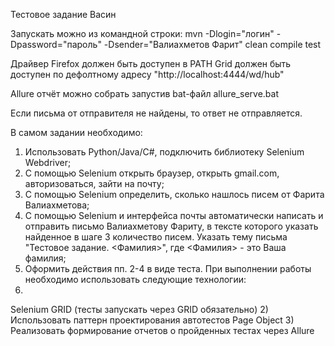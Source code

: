 Тестовое задание Васин

Запускать можно из командной строки:
mvn -Dlogin="логин" -Dpassword="пароль" -Dsender="Валиахметов Фарит" clean compile test

Драйвер Firefox должен быть доступен в PATH
Grid должен быть доступен по дефолтному адресу "http://localhost:4444/wd/hub"

Allure отчёт можно собрать запустив bat-файл allure_serve.bat

Если письма от отправителя не найдены, то ответ не отправляется.

В самом задании необходимо:
1) Использовать Python/Java/C#, подключить библиотеку Selenium Webdriver;
2) С помощью Selenium открыть браузер, открыть gmail.com, авторизоваться, зайти
на почту;
3) С помощью Selenium определить, сколько нашлось писем от Фарита Валиахметова;
4) С помощью Selenium и интерфейса почты автоматически написать и отправить
письмо Валиахметову Фариту, в тексте которого указать найденное в шаге 3
количество писем. Указать тему письма "Тестовое задание. <Фамилия>", где
<Фамилия> - это Ваша фамилия;
5) Оформить действия пп. 2-4 в виде теста.
При выполнении работы необходимо использовать следующие технологии:
1)
Selenium GRID (тесты запускать через GRID обязательно)
2)
Использовать паттерн проектирования автотестов Page Object
3)
Реализовать формирование отчетов о пройденных тестах через Allure

